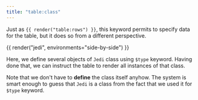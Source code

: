 ```yaml
---
title: "table:class"
---
```


Just as `{{ render("table:rows") }}`, this keyword permits to specify data for the table, but it does so from a different perspective.

{{ render("jedi", environments="side-by-side") }}

Here, we define several objects of `Jedi` class using `$type` keyword. Having done that, we can instruct the table to render all instances of that class.

Note that we don't have to **define** the class itself anyhow. The system is smart enough to guess that `Jedi` is a class from the fact that we used it for `$type` keyword.
